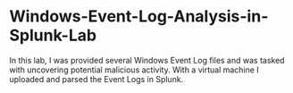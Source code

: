 # Windows-Event-Log-Analysis-in-Splunk-Lab
In this lab, I was provided several Windows Event Log files and was tasked with uncovering potential malicious activity. With a virtual machine I uploaded and parsed the Event Logs in Splunk.
